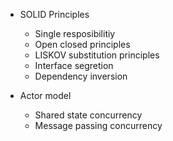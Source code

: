 - SOLID Principles
    - Single resposibilitiy
    - Open closed principles
    - LISKOV substitution principles
    - Interface segretion
    - Dependency inversion


- Actor model
    - Shared state concurrency
    - Message passing concurrency